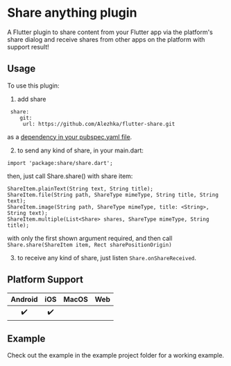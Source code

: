 # Share anything plugin

A Flutter plugin to share content from your Flutter app via the platform's share dialog and receive shares from other apps on the platform with support result!

## Usage

To use this plugin:

1. add share
```
 share:
    git:
     url: https://github.com/Alezhka/flutter-share.git
```
 as a [dependency in your pubspec.yaml file](https://flutter.io/platform-plugins/).

2. to send any kind of share, in your main.dart:
```
import 'package:share/share.dart';
```
 then, just call Share.share() with share item:
```
ShareItem.plainText(String text, String title);
ShareItem.file(String path, ShareType mimeType, String title, String text);
ShareItem.image(String path, ShareType mimeType, title: <String>, String text);
ShareItem.multiple(List<Share> shares, ShareType mimeType, String title);
```
with only the first shown argument required,
and then call `Share.share(ShareItem item, Rect sharePositionOrigin)`

3. to receive any kind of share, just listen `Share.onShareReceived`.

## Platform Support

| Android | iOS | MacOS | Web |
|:-------:|:---:|:-----:|:---:|
|    ✔️    |  ✔️  |       |     |

## Example

Check out the example in the example project folder for a working example.